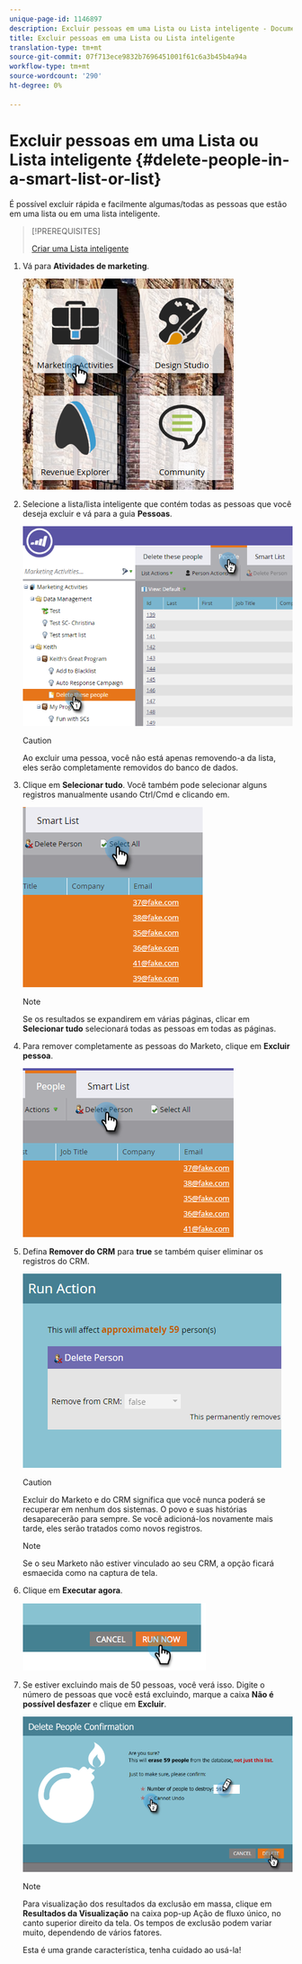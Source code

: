 ```yaml
---
unique-page-id: 1146897
description: Excluir pessoas em uma Lista ou Lista inteligente - Documentos do Marketing - Documentação do produto
title: Excluir pessoas em uma Lista ou Lista inteligente
translation-type: tm+mt
source-git-commit: 07f713ece9832b7696451001f61c6a3b45b4a94a
workflow-type: tm+mt
source-wordcount: '290'
ht-degree: 0%

---
```



# Excluir pessoas em uma Lista ou Lista inteligente {#delete-people-in-a-smart-list-or-list}

É possível excluir rápida e facilmente algumas/todas as pessoas que estão em uma lista ou em uma lista inteligente.

>[!PREREQUISITES]
>
>[Criar uma Lista inteligente](/help/marketo/product-docs/core-marketo-concepts/smart-lists-and-static-lists/creating-a-smart-list/create-a-smart-list.md)

1. Vá para **Atividades de marketing**.

   ![](assets/ma-1.png)

1. Selecione a lista/lista inteligente que contém todas as pessoas que você deseja excluir e vá para a guia **Pessoas**.

   ![](assets/two-1.png)

   >[!CAUTION]
   >
   >Ao excluir uma pessoa, você não está apenas removendo-a da lista, eles serão completamente removidos do banco de dados.

1. Clique em **Selecionar tudo**. Você também pode selecionar alguns registros manualmente usando Ctrl/Cmd e clicando em.

   ![](assets/three-1.png)

   >[!NOTE]
   >
   >Se os resultados se expandirem em várias páginas, clicar em **Selecionar tudo** selecionará todas as pessoas em todas as páginas.

1. Para remover completamente as pessoas do Marketo, clique em **Excluir pessoa**.

   ![](assets/four-1.png)

1. Defina **Remover do CRM** para **true** se também quiser eliminar os registros do CRM.

   ![](assets/five.png)

   >[!CAUTION]
   >
   >Excluir do Marketo e do CRM significa que você nunca poderá se recuperar em nenhum dos sistemas. O povo e suas histórias desaparecerão para sempre. Se você adicioná-los novamente mais tarde, eles serão tratados como novos registros.

   >[!NOTE]
   >
   >Se o seu Marketo não estiver vinculado ao seu CRM, a opção ficará esmaecida como na captura de tela.

1. Clique em **Executar agora**.

   ![](assets/image2014-9-24-13-3a0-3a3.png)

1. Se estiver excluindo mais de 50 pessoas, você verá isso. Digite o número de pessoas que você está excluindo, marque a caixa **Não é possível desfazer** e clique em **Excluir**.

   ![](assets/seven.png)

   >[!NOTE]
   >
   >Para visualização dos resultados da exclusão em massa, clique em **Resultados da Visualização** na caixa pop-up Ação de fluxo único, no canto superior direito da tela. Os tempos de exclusão podem variar muito, dependendo de vários fatores.

   Esta é uma grande característica, tenha cuidado ao usá-la!
